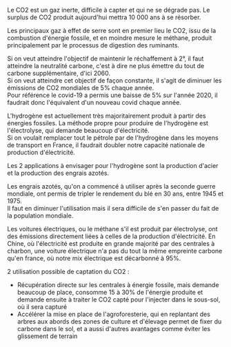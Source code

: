 Le CO2 est un gaz inerte, difficile à capter et qui ne se dégrade pas. Le surplus de CO2 produit aujourd'hui mettra
10 000 ans à se résorber.

Les principaux gaz à effet de serre sont en premier lieu le CO2, issu de la combustion d'énergie fossile, et en moindre
mesure le méthane, produit principalement par le processus de digestion des ruminants.

Si on veut atteindre l'objectif de maintenir le réchaffement à 2°, il faut atteindre la neutralité carbone, c'est à dire
ne plus émettre du tout de carbone supplémentaire, d'ici 2060. \
Si on veut atteindre cet objectif de façon constante, il s'agit de diminuer les émissions de CO2 mondiales de 5% chaque
année. \
Pour référence le covid-19 a permis une baisse de 5% sur l'année 2020, il faudrait donc l'équivalent d'un nouveau
covid chaque année.

L'hydrogène est actuellement très majoritairement produit à partir des énergies fossiles. La méthode propre pour
produire de l'hydrogène est l'électrolyse, qui demande beaucoup d'électricité. \
Si on voulait remplacer tout le pétrole par de l'hydrogène dans les moyens de transport en France,
il faudrait doubler notre capacité nationale de production d'électricité.

Les 2 applications à envisager pour l'hydrogène sont la production d'acier et la production des engrais azotés.

Les engrais azotés, qu'on a commencé à utiliser après la seconde guerre mondiale, ont permis de tripler le rendement du
blé en 30 ans, entre 1945 et 1975. \
Il faut en diminuer l'utilisation mais il sera difficile de s'en passer du fait de la population mondiale.

Les voitures électriques, ou le méthane s'il est produit par électrolyse, ont des émissions directement liées à celles
de la production d'électricité. En Chine, où l'électricité est produite en grande majorité par des centrales à charbon,
une voiture électrique n'a pas du tout la même empreinte carbone qu'en france, où notre mix électrique est décarbonné à
95%.

2 utilisation possible de captation du CO2 :
* Récupération directe sur les centrales à énergie fossile, mais demande beaucoup de place,
  consomme 15 à 30% de l'énergie produite et demande ensuite à traiter le CO2 capté pour l'injecter dans le sous-sol,
  où il sera capturé
* Accélérer la mise en place de l'agroforesterie, qui en replantant des arbres aux abords des zones de culture et
  d'élevage permet de fixer du carbone dans le sol, et a aussi d'autres avantages comme éviter les glissement de terrain
  
